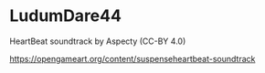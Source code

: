 # LudumDare44
HeartBeat soundtrack by Aspecty (CC-BY 4.0)

https://opengameart.org/content/suspenseheartbeat-soundtrack
